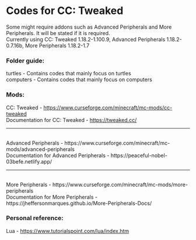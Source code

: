 # Codes for CC: Tweaked
Some might require addons such as Advanced Peripherals and More Peripherals. It will be stated if it is required.
<br>
Currently using CC: Tweaked 1.18.2-1.100.9, Advanced Peripherals 1.18.2-0.7.16b, More Peripherals 1.18.2-1.7

### Folder guide:
turtles - Contains codes that mainly focus on turtles
<br>
computers - Contains codes that mainly focus on computers

### Mods:
CC: Tweaked - https://www.curseforge.com/minecraft/mc-mods/cc-tweaked
<br>
Documentation for CC: Tweaked - https://tweaked.cc/
<br>
<hr>
<br>
Advanced Peripherals - https://www.curseforge.com/minecraft/mc-mods/advanced-peripherals
<br>
Documentation for Advanced Peripherals - https://peaceful-nobel-03befe.netlify.app/
<br>
<hr>
<br>
More Peripherals - https://www.curseforge.com/minecraft/mc-mods/more-peripherals
<br>
Documentation for More Peripherals - https://jheffersonmarques.github.io/More-Peripherals-Docs/

### Personal reference:
Lua - https://www.tutorialspoint.com/lua/index.htm